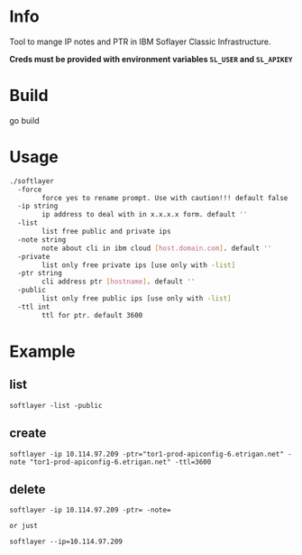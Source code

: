 # Info
Tool to mange IP notes and PTR in IBM Soflayer Classic Infrastructure.

__Creds must be provided with environment variables `SL_USER` and `SL_APIKEY`__

# Build
go build

# Usage

```bash
./softlayer
  -force
    	force yes to rename prompt. Use with caution!!! default false
  -ip string
    	ip address to deal with in x.x.x.x form. default ''
  -list
    	list free public and private ips
  -note string
    	note about cli in ibm cloud [host.domain.com]. default ''
  -private
    	list only free private ips [use only with -list]
  -ptr string
    	cli address ptr [hostname]. default ''
  -public
    	list only free public ips [use only with -list]
  -ttl int
    	ttl for ptr. default 3600
```

# Example
## list
```
softlayer -list -public 
```
## create 
```
softlayer -ip 10.114.97.209 -ptr="tor1-prod-apiconfig-6.etrigan.net" -note "tor1-prod-apiconfig-6.etrigan.net" -ttl=3600
```
## delete
```
softlayer -ip 10.114.97.209 -ptr= -note= 

or just

softlayer --ip=10.114.97.209
```
